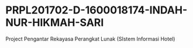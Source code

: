 # PRPL201702-D-1600018174-INDAH-NUR-HIKMAH-SARI
Project Pengantar Rekayasa Perangkat Lunak (SIstem Informasi Hotel)
